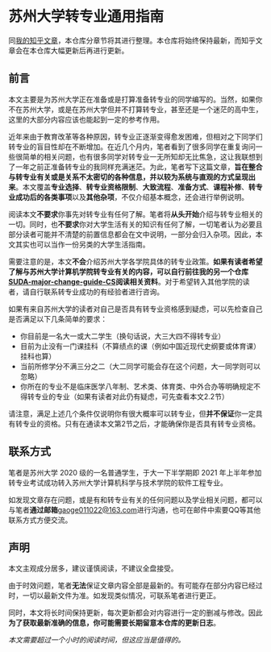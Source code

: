# 苏州大学转专业通用指南

同[我的知乎文章](https://zhuanlan.zhihu.com/p/425108150)，本仓库分章节将其进行整理。本仓库将始终保持最新，而知乎文章会在本仓库大幅更新后再进行更新。

## 前言

本文主要是为苏州大学正在准备或是打算准备转专业的同学编写的。当然，如果你不在苏州大学，或是在苏州大学但并不打算转专业，甚至还是一个迷茫的高中生，这里的大部分内容应该也能起到一定的参考作用。

近年来由于教育改革等各种原因，转专业正逐渐变得愈发困难，但相对之下同学们转专业的盲目性却在不断增加。在近几个月内，笔者看到了很多同学在重复询问一些很简单的相关问题，也有很多同学对转专业一无所知却无比焦急，这让我联想到了一年之前正准备转专业的我同样充满迷茫。为此，笔者写下这篇文章，**旨在整合与转专业有关或是关系不太密切的各种信息，并以较为系统与直观的方式呈现出来**。本文覆盖**专业选择**、**转专业资格限制**、**大致流程**、**准备方式**、**课程补修**、**转专业成功后的各类事项**以及**其他杂项**，不仅介绍基本概念，还会进行举例说明。

阅读本文**不要求**你事先对转专业有任何了解。笔者将**从头开始**介绍与转专业相关的一切。同时，也**不要求**你对大学生活有关的知识有任何了解，一切笔者认为必要且部分读者可能并不清楚的前置信息都会在文中说明，一部分会归入杂项。因此，本文其实也可以当作一份另类的大学生活指南。

需要注意的是，本文**不会**介绍苏州大学各学院具体的转专业政策。**如果有读者希望了解与苏州大学计算机学院转专业有关的内容，可以自行前往我的另一个仓库[SUDA-major-change-guide-CS](https://github.com/Snowfly-T/SUDA-major-change-guide-CS)阅读相关资料**。对于希望转入其他学院的读者，请自行联系转专业成功的有经验者进行咨询。

如果有来自苏州大学的读者对自己是否具有转专业资格感到疑虑，可以先检查自己是否满足以下几条简单的要求：

- 你目前是一名大一或大二学生（换句话说，大三大四不得转专业）
- 目前为止没有一门课挂科（不算绩点的课（例如中国近现代史纲要或体育课）挂科也算）
- 当前所修学分不满三分之二（大二同学可能会存在这个问题，大一同学则可以忽略）
- 你所在的专业不是临床医学八年制、艺术类、体育类、中外合办等明确规定不得转专业的专业（如果有读者对此仍有疑虑，可先查看本文2.2节）

请注意，满足上述几个条件仅说明你有很大概率可以转专业，但**并不保证**你一定具有转专业的资格。只有在通读本文第2节之后，才能确保你是否具有转专业资格。

## 联系方式

笔者是苏州大学 2020 级的一名普通学生，于大一下半学期即 2021 年上半年参加转专业考试成功转入苏州大学计算机科学与技术学院的软件工程专业。

如发现文章存在问题，或是有和转专业有关的任何问题以及学业相关问题，都可以与笔者**通过邮箱**[gaoge011022@163.com](mailto:gaoge011022@163.com)进行沟通，也可在邮件中索要QQ等其他联系方式方便交流。

## 声明

本文主观成分居多，建议谨慎阅读，不建议全盘接受。

由于时效问题，笔者**无法**保证文章内容全部是最新的。有可能存在部分内容已经过时，一切以最新文件为准。如发现类似情况，可联系笔者进行更正。

同时，本文将长时间保持更新，每次更新都会对内容进行一定的删减与修改。因此**为了获取最新准确的信息，你可能需要长期留意本仓库的更新日志**。

*本文需要超过一个小时的阅读时间，但这应当是值得的。*
